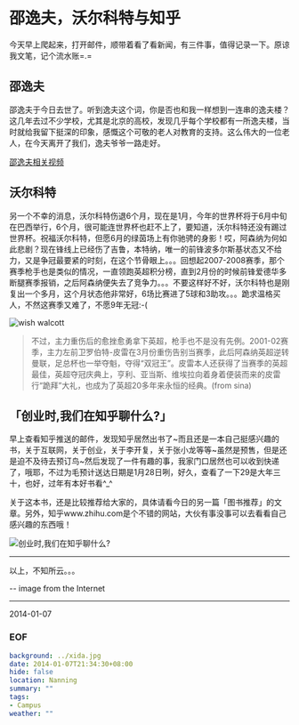 邵逸夫，沃尔科特与知乎
======================

今天早上爬起来，打开邮件，顺带着看了看新闻，有三件事，值得记录一下。原谅我文笔，记个流水账=.=

## 邵逸夫
邵逸夫于今日去世了。听到逸夫这个词，你是否也和我一样想到一连串的逸夫楼？这几年去过不少学校，尤其是北京的高校，发现几乎每个学校都有一所逸夫楼，当时就给我留下挺深的印象，感慨这个可敬的老人对教育的支持。这么伟大的一位老人，在今天离开了我们，逸夫爷爷一路走好。

[邵逸夫相关视频](http://v.qq.com/topic/2014/syf.html "邵逸夫相关视频")

## 沃尔科特
另一个不幸的消息，沃尔科特伤退6个月，现在是1月，今年的世界杯将于6月中旬在巴西举行，6个月，很可能连世界杯也赶不上了，要知道，沃尔科特还没有踢过世界杯。祝福沃尔科特，但愿6月的绿茵场上有你驰骋的身影！哎，阿森纳为何如此悲剧？现在锋线上已经伤了吉鲁，本特纳，唯一的前锋波多尔斯基状态又不给力，又是争冠最要紧的时刻，在这个节骨眼上。。。回想起2007-2008赛季，那个赛季枪手也是类似的情况，一直领跑英超积分榜，直到2月份的时候前锋爱德华多断腿赛季报销，之后阿森纳便失去了竞争力。。。不要这样好不好，沃尔科特也是刚复出一个多月，这个月状态他非常好，6场比赛进了5球和3助攻。。。跪求温格买人，不然这赛季又难了，不愿9年无冠:-( 

![wish walcott](http://farm8.staticflickr.com/7294/11817939844_f60ede6dfe_o.png)

> 不过，主力重伤后的愈挫愈勇拿下英超，枪手也不是没有先例。2001-02赛季，主力左前卫罗伯特-皮雷在3月份重伤告别当赛季，此后阿森纳英超逆转曼联，足总杯也一举夺魁，夺得“双冠王”。皮雷本人还获得了当赛季的英超最佳，英超夺冠庆典上，亨利、亚当斯、维埃拉向着身着便装而来的皮雷行“跪拜”大礼，也成为了英超20多年来永恒的经典。(from sina)

## 「创业时,我们在知乎聊什么?」
早上查看知乎推送的邮件，发现知乎居然出书了~而且还是一本自己挺感兴趣的书，关于互联网，关于创业，关于李开复，关于张小龙等等~虽然是预售，但是还是迫不及待去预订鸟~然后发现了一件有趣的事，我家门口居然也可以收到快递了，哦耶，不过为毛预计送达日期是1月28日咧，好久，查看了一下29是大年三十，也好，过年有本好书看^_^

关于这本书，还是比较推荐给大家的，具体请看今日的另一篇「图书推荐」的文章。另外，知乎www.zhihu.com是个不错的网站，大伙有事没事可以去看看自己感兴趣的东西哦！

![创业时,我们在知乎聊什么?](http://farm6.staticflickr.com/5527/11818274986_5884ed8a29_o.jpg)

---
以上，不知所云。。。

--
image from the Internet

---
2014-01-07


### EOF
```yaml
background: ../xida.jpg
date: 2014-01-07T21:34:30+08:00
hide: false
location: Nanning
summary: ""
tags:
- Campus
weather: ""
```
